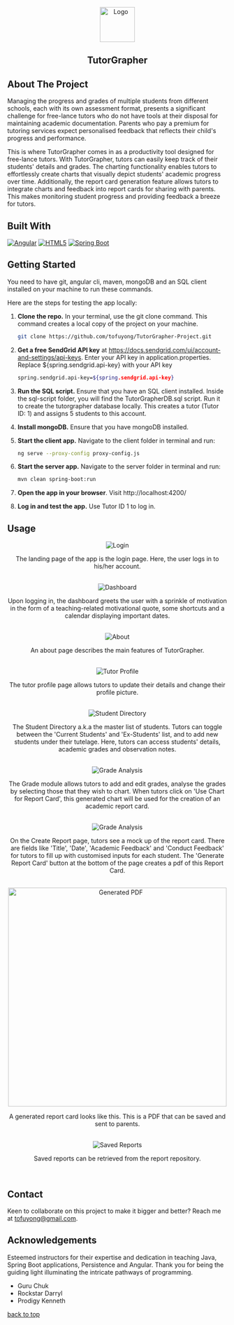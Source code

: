 <a id="readme-top"></a>

<div align="center">
    <img src="images/tutorgrapher.png" alt="Logo" width="80" height="80">
    <h2 align="center">TutorGrapher</h2>
</div>

## About The Project
<p>
  Managing the progress and grades of multiple students from different schools, each with its own assessment format, presents a significant challenge for free-lance tutors who do not have tools at their disposal for maintaining academic documentation. Parents who pay a premium for tutoring services expect personalised feedback that reflects their child's progress and performance.
</p>
<p>
  This is where TutorGrapher comes in as a productivity tool designed for free-lance tutors. With TutorGrapher, tutors can easily keep track of their students' details and grades. The charting functionality enables tutors to effortlessly create charts that visually depict students' academic progress over time. Additionally, the report card generation feature allows tutors to integrate charts and feedback into report cards for sharing with parents. This makes monitoring student progress and providing feedback a breeze for tutors. 
</p>

## Built With
[![Angular](./images/Angular.svg)](https://angular.io/)
[![HTML5](./images/html5.svg)](https://developer.mozilla.org/en-US/docs/Web/Guide/HTML/HTML5)
[![Spring Boot](./images/springboot.svg)](https://spring.io/projects/spring-boot)

## Getting Started
You need to have git, angular cli, maven, mongoDB and an SQL client installed on your machine to run these commands.

Here are the steps for testing the app locally:
1. **Clone the repo.** In your terminal, use the git clone command. This command creates a local copy of the project on your machine.
      ```sh
      git clone https://github.com/tofuyong/TutorGrapher-Project.git
      ```

2. **Get a free SendGrid API key** at https://docs.sendgrid.com/ui/account-and-settings/api-keys. Enter your API key in application.properties. Replace ${spring.sendgrid.api-key} with your API key
      ```sh
      spring.sendgrid.api-key=${spring.sendgrid.api-key}
      ```

3. **Run the SQL script.** Ensure that you have an SQL client installed. Inside the sql-script folder, you will find the TutorGrapherDB.sql script. Run it to create the tutorgrapher database locally. This creates a tutor (Tutor ID: 1) and assigns 5 students to this account.

4. **Install mongoDB.** Ensure that you have mongoDB installed.

5. **Start the client app.** Navigate to the client folder in terminal and run:
      ```sh
      ng serve --proxy-config proxy-config.js
      ```

6. **Start the server app.** Navigate to the server folder in terminal and run:
      ```sh
      mvn clean spring-boot:run
      ```
  
7. **Open the app in your browser**. Visit http://localhost:4200/

8. **Log in and test the app.** Use Tutor ID 1 to log in.

## Usage
<div align="center">
  <img src="images/10 Login.png" alt="Login">
  <p>The landing page of the app is the login page. Here, the user logs in to his/her account.</p>

  <br>

  <img src="images/11 Dashboard.png" alt="Dashboard"> 
  <p>Upon logging in, the dashboard greets the user with a sprinkle of motivation in the form of a teaching-related motivational quote, some shortcuts and a calendar displaying important dates.</p>

  <br>

  <img src="images/18 About.png" alt="About"> 
  <p>An about page describes the main features of TutorGrapher.</p>

  <br>

  <img src="images/12 Tutor Profile.png" alt="Tutor Profile"> 
  <p>The tutor profile page allows tutors to update their details and change their profile picture.</p>

  <br>

  <img src="images/13 Student Directory.png" alt="Student Directory"> 
  <p>The Student Directory a.k.a the master list of students. Tutors can toggle between the 'Current Students' and 'Ex-Students' list, and to add new students under their tutelage. Here, tutors can access students' details, academic grades and observation notes.</p>

  <br>

  <img src="images/14 Grade Analysis.png" alt="Grade Analysis"> 
  <p>The Grade module allows tutors to add and edit grades, analyse the grades by selecting those that they wish to chart. When tutors click on 'Use Chart for Report Card', this generated chart will be used for the creation of an academic report card.</p>

  <br>

  <img src="images/15 Create Report.png" alt="Grade Analysis"> 
  <p>On the Create Report page, tutors see a mock up of the report card. There are fields like 'Title', 'Date', 'Academic Feedback' and 'Conduct Feedback' for tutors to fill up with customised inputs for each student. The 'Generate Report Card' button at the bottom of the page creates a pdf of this Report Card.</p>

  <br>

  <img src="images/16 Generated PDF.png" alt="Generated PDF" width="500"> 
  <p>A generated report card looks like this. This is a PDF that can be saved and sent to parents.</p>

  <br>

  <img src="images/19 Saved Reports.png" alt="Saved Reports"> 
  <p>Saved reports can be retrieved from the report repository.</p>

  <br>
</div>


## Contact
Keen to collaborate on this project to make it bigger and better? Reach me at tofuyong@gmail.com.

## Acknowledgements 
Esteemed instructors for their expertise and dedication in teaching Java, Spring Boot applications, Persistence and Angular. Thank you for being the guiding light illuminating the intricate pathways of programming.
* Guru Chuk
* Rockstar Darryl
* Prodigy Kenneth

[back to top](#readme-top)